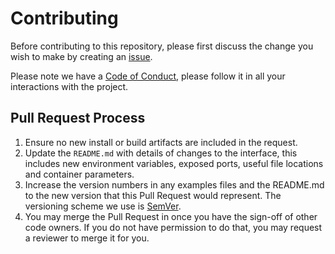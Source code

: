 # Contributing

Before contributing to this repository, please first discuss the change you wish to make by creating an [issue](https://github.com/panther-labs/aws-remediations/issues).

Please note we have a [Code of Conduct](https://github.com/panther-labs/aws-remediations/blob/master/CODE_OF_CONDUCT.md), please follow it in all your interactions with the project.

## Pull Request Process

1. Ensure no new install or build artifacts are included in the request.
2. Update the `README.md` with details of changes to the interface, this includes new environment
   variables, exposed ports, useful file locations and container parameters.
3. Increase the version numbers in any examples files and the README.md to the new version that this
   Pull Request would represent. The versioning scheme we use is [SemVer](http://semver.org/).
4. You may merge the Pull Request in once you have the sign-off of other code owners. If you
   do not have permission to do that, you may request a reviewer to merge it for you.
